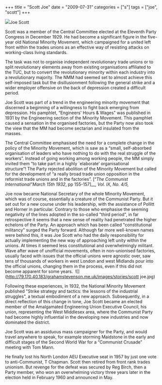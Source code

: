 +++
title = "Scott Joe"
date = "2009-07-31"
categories = ["s"]
tags = ["joe", "scott"]
+++

![](http://79.170.40.183/grahamstevenson.me.uk/images/stories/scott%20joe%20nat%20sec%20minority%20mvt.jpg)Joe Scott

Scott was a member of the Central Committee elected at the Eleventh Party Congress in December 1929. He had become a significant figure in the five-year old National Minority Movement, which campaigned for a united left front within the trades unions as an effective way of resisting attacks on working-class living standards.

The task was not to organise independent revolutionary trade unions or to split revolutionary elements away from existing organisations affiliated to the TUC, but to convert the revolutionary minority within each industry into a revolutionary majority. The NMM had seemed set to almost achieve this self-imposed task but the disillusionment following the general strike and a wider employer offensive on the back of depression created a difficult period.

Joe Scott was part of a trend in the engineering minority movement that discerned a beginning of a willingness to fight back emerging from depression. His pamphlet, “Engineers' Hours & Wages" was published in 1931 by the Engineering section of the Minority Movement. This pamphlet caused a sensation in the organised factories, but the Party now also took the view that the MM had become sectarian and insulated from the masses. 

The Central Committee emphasised the need for a complete change in the policy of the Minority Movement, which is saw as a “small, self-absorbed organisation of leaders who have nothing to do with the real struggle of the workers”. Instead of going working among working people, the MM simply invited them “to take part in a highly \`elaborate’ organisational structure”! The Party rejected abolition of the Minority Movement but called for the development of “a really broad trade union opposition in the reformist trade unions and in the factories”. \[“_The Communist International”_March 15th 1932__, pp 155-157\]__, _Vol. IX, No. 4/5,_

Joe now became National Secretary of the whole Minority Movement, which was of course, essentially a creature of the Communist Party. But it set out for a new course under his leadership, with the assistance of Pollitt and Horner in particular. Contrary to those who emphasise the seeming negativity of the lines adopted in the so-called "third period", in far retrospective it seems that a new sense of reality had penetrated the higher echelons of the Party. An approach which has been called "constitutional militancy" surged the Party forward. Although far more well-known names were behind this, it was Joe Scott who had the daily responsibility for actually implementing the new way of approaching left unity within the unions. At times it seemed less constitutional and overwhelmingly militant. Wave after wave of unofficial movements, often in non-unionised factories, usually faced with issues that the official unions were agnostic over, saw tens of thousands of workers in west London and west Midlands pour into the official unions, changing them in the process, even if this did not become apparent for some years.  ![](http://79.170.40.183/grahamstevenson.me.uk/images/stories/scott joe.jpg)  

Following these experiences, in 1932, the National Minority Movement published "Strike strategy and tactics: the lessons of the industrial struggles", a textual embodiment of a new approach. Subsequently, in a direct reflection of this change in tone, Joe Scott became an elected member of the Amalgamated Engineering Union Executive Council, his union, representing the West Middlesex area, where the Communist Party had become highly influential in the developing new industries and now dominated the district.

Joe Scott was an assiduous mass campaigner for the Party, and would travel anywhere to speak, for example storming Maidstone in the early and difficult stages of the Second World War for a “Communist Crusade” meeting with Tom Mann. 

He finally lost his North London AEU Executive seat in 1957 by just one vote to anti-Communist, T Chapman. Scott then retired from front rank trades unionism. But revenge for the defeat was secured by Reg Birch, then a Party member, who won an overwhelming victory three years later in the election held in February 1960 and announced in May.
